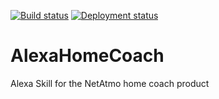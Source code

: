 [![Build status](https://jobam.visualstudio.com/AlexaHomeCoach/_apis/build/status/AlexaHomeCoach%20-%20CI)](https://jobam.visualstudio.com/AlexaHomeCoach/_build/latest?definitionId=2)
[![Deployment status](https://jobam.vsrm.visualstudio.com/_apis/public/Release/badge/20f3b255-aef1-4cbf-a146-713a595154c1/1/1)](https://jobam.vsrm.visualstudio.com/_apis/public/Release/badge/20f3b255-aef1-4cbf-a146-713a595154c1/1/1)
# AlexaHomeCoach
Alexa Skill for the NetAtmo home coach product
